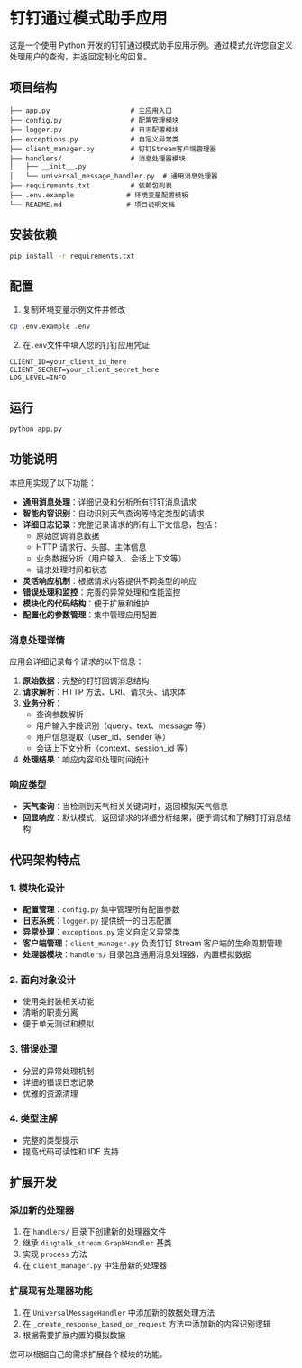 # 钉钉通过模式助手应用

这是一个使用 Python 开发的钉钉通过模式助手应用示例。通过模式允许您自定义处理用户的查询，并返回定制化的回复。

## 项目结构

```
├── app.py                    # 主应用入口
├── config.py                 # 配置管理模块
├── logger.py                 # 日志配置模块
├── exceptions.py             # 自定义异常类
├── client_manager.py         # 钉钉Stream客户端管理器
├── handlers/                 # 消息处理器模块
│   ├── __init__.py
│   └── universal_message_handler.py  # 通用消息处理器
├── requirements.txt          # 依赖包列表
├── .env.example             # 环境变量配置模板
└── README.md                # 项目说明文档
```

## 安装依赖

```bash
pip install -r requirements.txt
```

## 配置

1. 复制环境变量示例文件并修改

```bash
cp .env.example .env
```

2. 在`.env`文件中填入您的钉钉应用凭证

```
CLIENT_ID=your_client_id_here
CLIENT_SECRET=your_client_secret_here
LOG_LEVEL=INFO
```

## 运行

```bash
python app.py
```

## 功能说明

本应用实现了以下功能：

-   **通用消息处理**：详细记录和分析所有钉钉消息请求
-   **智能内容识别**：自动识别天气查询等特定类型的请求
-   **详细日志记录**：完整记录请求的所有上下文信息，包括：
    -   原始回调消息数据
    -   HTTP 请求行、头部、主体信息
    -   业务数据分析（用户输入、会话上下文等）
    -   请求处理时间和状态
-   **灵活响应机制**：根据请求内容提供不同类型的响应
-   **错误处理和监控**：完善的异常处理和性能监控
-   **模块化的代码结构**：便于扩展和维护
-   **配置化的参数管理**：集中管理应用配置

### 消息处理详情

应用会详细记录每个请求的以下信息：

1. **原始数据**：完整的钉钉回调消息结构
2. **请求解析**：HTTP 方法、URI、请求头、请求体
3. **业务分析**：
    - 查询参数解析
    - 用户输入字段识别（query、text、message 等）
    - 用户信息提取（user_id、sender 等）
    - 会话上下文分析（context、session_id 等）
4. **处理结果**：响应内容和处理时间统计

### 响应类型

-   **天气查询**：当检测到天气相关关键词时，返回模拟天气信息
-   **回显响应**：默认模式，返回请求的详细分析结果，便于调试和了解钉钉消息结构

## 代码架构特点

### 1. 模块化设计

-   **配置管理**：`config.py` 集中管理所有配置参数
-   **日志系统**：`logger.py` 提供统一的日志配置
-   **异常处理**：`exceptions.py` 定义自定义异常类
-   **客户端管理**：`client_manager.py` 负责钉钉 Stream 客户端的生命周期管理
-   **处理器模块**：`handlers/` 目录包含通用消息处理器，内置模拟数据

### 2. 面向对象设计

-   使用类封装相关功能
-   清晰的职责分离
-   便于单元测试和模拟

### 3. 错误处理

-   分层的异常处理机制
-   详细的错误日志记录
-   优雅的资源清理

### 4. 类型注解

-   完整的类型提示
-   提高代码可读性和 IDE 支持

## 扩展开发

### 添加新的处理器

1. 在 `handlers/` 目录下创建新的处理器文件
2. 继承 `dingtalk_stream.GraphHandler` 基类
3. 实现 `process` 方法
4. 在 `client_manager.py` 中注册新的处理器

### 扩展现有处理器功能

1. 在 `UniversalMessageHandler` 中添加新的数据处理方法
2. 在 `_create_response_based_on_request` 方法中添加新的内容识别逻辑
3. 根据需要扩展内置的模拟数据

您可以根据自己的需求扩展各个模块的功能。
